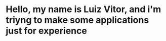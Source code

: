 <h1>Hello, my name is Luiz Vitor, and i'm triyng to make some applications just for experience</h1>
